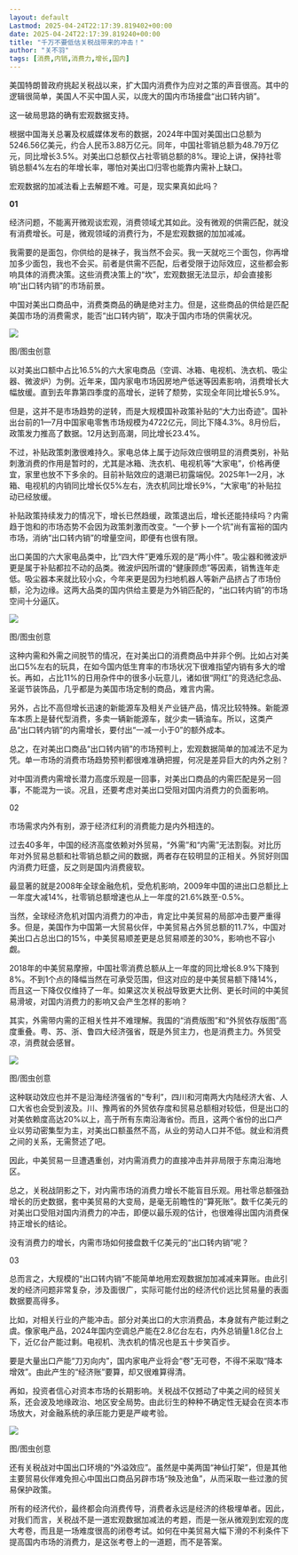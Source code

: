 ```yaml
---
layout: default
Lastmod: 2025-04-24T22:17:39.819402+00:00
date: 2025-04-24T22:17:39.819240+00:00
title: "千万不要低估关税战带来的冲击！"
author: "关不羽"
tags: [消费,内销,消费力,增长,国内]
---
```


  

美国特朗普政府挑起关税战以来，扩大国内消费作为应对之策的声音很高。其中的逻辑很简单，美国人不买中国人买，以庞大的国内市场接盘“出口转内销”。

这一破局思路的确有宏观数据支持。

根据中国海关总署及权威媒体发布的数据，2024年中国对美国出口总额为5246.56亿美元，约合人民币3.88万亿元。同年，中国社零销总额为48.79万亿元，同比增长3.5%。对美出口总额仅占社零销总额的8%。理论上讲，保持社零销总额4%左右的年增长率，哪怕对美出口归零也能靠内需补上缺口。

宏观数据的加减法看上去解题不难。可是，现实果真如此吗？

  

**01**  

经济问题，不能离开微观谈宏观，消费领域尤其如此。没有微观的供需匹配，就没有消费增长。可是，微观领域的消费行为，不是宏观数据的加加减减。

我需要的是面包，你供给的是袜子，我当然不会买。我一天就吃三个面包，你再增加多少面包，我也不会买。前者是供需不匹配，后者受限于边际效应，这些都会影响具体的消费决策。这些消费决策上的“坎”，宏观数据无法显示，却会直接影响“出口转内销”的市场前景。

中国对美出口商品中，消费类商品的确是绝对主力。但是，这些商品的供给是匹配美国市场的消费需求，能否“出口转内销”，取决于国内市场的供需状况。

![](https://images.weserv.nl/?url=https%3A//mmbiz.qpic.cn/mmbiz_jpg/gicQOzTOxtnkgpdDE0Bib20AcXmXHI5JEC34icNGIRwC8uEXR5shlrcv2cWjDl6GO1d0zEeffDdMT5j7dr3sYEHMQ/640%3Fwx_fmt%3Djpeg%26from%3Dappmsg)

图/图虫创意

以对美出口额中占比16.5%的六大家电商品（空调、冰箱、电视机、洗衣机、吸尘器、微波炉）为例。近年来，国内家电市场因房地产低迷等因素影响，消费增长大幅放缓。直到去年靠第四季度的高增长，逆转了颓势，实现全年同比增长5.9%。

但是，这并不是市场趋势的逆转，而是大规模国补政策补贴的“大力出奇迹”。国补出台前的1—7月中国家电零售市场规模为4722亿元，同比下降4.3%。8月份后，政策发力推高了数据。12月达到高潮，同比增长23.4%。

不过，补贴政策刺激很难持久。家电总体上属于边际效应很明显的消费类别，补贴刺激消费的作用是暂时的，尤其是冰箱、洗衣机、电视机等“大家电”，价格再便宜，家里也放不下多余的。目前补贴效应的退潮已初露端倪。2025年1—2月，冰箱、电视机的内销同比增长仅5%左右，洗衣机同比增长9%，“大家电”的补贴拉动已经放缓。

补贴政策持续发力的情况下，增长已然趋缓，政策退出后，增长还能持续吗？内需趋于饱和的市场态势不会因为政策刺激而改变。“一个萝卜一个坑”尚有富裕的国内市场，消纳“出口转内销”的增量空间，即便有也很有限。

出口美国的六大家电品类中，比“四大件”更难乐观的是“两小件”。吸尘器和微波炉更是属于补贴都拉不动的品类。微波炉因所谓的“健康顾虑”等因素，销售连年走低。吸尘器本来就比较小众，今年来更是因为扫地机器人等新产品挤占了市场份额，沦为边缘。这两大品类的国内供给主要是为外销匹配的，“出口转内销”的市场空间十分逼仄。

![](https://images.weserv.nl/?url=https%3A//mmbiz.qpic.cn/mmbiz_jpg/gicQOzTOxtnkgpdDE0Bib20AcXmXHI5JECia2ibuuEVic1AwXX9CIJrqAVvqh3NWEGoznaJVTF6msAo3urhSBXtOI8g/640%3Fwx_fmt%3Djpeg%26from%3Dappmsg)

图/图虫创意

这种内需和外需之间脱节的情况，在对美出口的消费商品中并非个例。比如占对美出口5%左右的玩具，在如今国内低生育率的市场状况下很难指望内销有多大的增长。再如，占比11%的日用杂件中的很多小玩意儿，诸如很“网红”的竞选纪念品、圣诞节装饰品，几乎都是为美国市场定制的商品，难言内需。

另外，占比不高但增长迅速的新能源车及相关产业链产品，情况比较特殊。新能源车本质上是替代型消费，多卖一辆新能源车，就少卖一辆油车。所以，这类产品“出口转内销”的内需增长，要付出“一减一小于0”的额外成本。

总之，在对美出口商品“出口转内销”的市场预判上，宏观数据简单的加减法不足为凭。单一市场的消费市场趋势预判都很难准确把握，何况是差异巨大的内外之别？

对中国消费内需增长潜力高度乐观是一回事，对美出口商品的内需匹配是另一回事，不能混为一谈。况且，还要考虑对美出口受阻对国内消费力的负面影响。

02

市场需求内外有别，源于经济红利的消费能力是内外相连的。

过去40多年，中国的经济高度依赖对外贸易，“外需”和“内需”无法割裂。对比历年对外贸易总额和社零销总额之间的数据，两者存在较明显的正相关。外贸好则国内消费力旺盛，反之则是国内消费疲软。

最显著的就是2008年全球金融危机，受危机影响，2009年中国的进出口总额比上一年度大减14%，社零销总额增速也从上一年度的21.6%跌至-0.5%。

当然，全球经济危机对国内消费力的冲击，肯定比中美贸易的局部冲击要严重得多。但是，美国作为中国第一大贸易伙伴，中美贸易占外贸总额的11.7%，中国对美出口占总出口的15%，中美贸易顺差更是总贸易顺差的30%，影响也不容小觑。

2018年的中美贸易摩擦，中国社零消费总额从上一年度的同比增长8.9%下降到8%。不到1个点的降幅当然在可承受范围，但这对应的是中美贸易额下降14%，而且这一下降仅仅维持了一年。如果这次关税战导致更大比例、更长时间的中美贸易滑坡，对国内消费力的影响又会产生怎样的影响？

其实，外需带内需的正相关性并不难理解。我国的“消费版图”和“外贸依存版图”高度重叠。粤、苏、浙、鲁四大经济强省，既是外贸主力，也是消费主力。外贸受凉，消费就会感冒。

![](https://images.weserv.nl/?url=https%3A//mmbiz.qpic.cn/mmbiz_jpg/gicQOzTOxtnkgpdDE0Bib20AcXmXHI5JECVhpAjO5MuYIs39u2flXiadmvxjtiaehDpoHYh5dMldCScvgic7H60pF8w/640%3Fwx_fmt%3Djpeg%26from%3Dappmsg)

图/图虫创意

这种联动效应也并不是沿海经济强省的“专利”，四川和河南两大内陆经济大省、人口大省也会受到波及。川、豫两省的外贸依存度和贸易总额相对较低，但是出口的对美依赖度高达20%以上，高于所有东南沿海省份。而且，这两个省份的出口产业以劳动密集型为主，对美出口额虽然不高，从业的劳动人口并不低。就业和消费之间的关系，无需赘述了吧。

因此，中美贸易一旦遭遇重创，对内需消费力的直接冲击并非局限于东南沿海地区。

总之，关税战阴影之下，对内需市场的消费力增长不能盲目乐观。用社零总额强劲增长的历史数据，套中美贸易的大变局，是毫无前瞻性的“算死账”。数千亿美元的对美出口受阻对国内消费力的冲击，即便以最乐观的估计，也很难得出国内消费保持正增长的结论。

没有消费力的增长，内需市场如何接盘数千亿美元的“出口转内销”呢？

03

总而言之，大规模的“出口转内销”不能简单地用宏观数据加加减减来算账。由此引发的经济问题非常复杂，涉及面很广，实际可能付出的经济代价远比贸易量的表面数据要高得多。

比如，对相关行业的产能冲击。部分对美出口的大宗消费品，本身就有产能过剩之虞。像家电产品，2024年国内空调总产能在2.8亿台左右，内外总销量1.8亿台上下，近亿台产能过剩。电视机、洗衣机的情况也是五十步笑百步。

要是大量出口产能“刀刃向内”，国内家电产业将会“卷”无可卷，不得不采取“降本增效”。由此产生的“经济账”要算，却又很难算得清。

再如，投资者信心对资本市场的长期影响。关税战不仅撼动了中美之间的经贸关系，还会波及地缘政治、地区安全局势。由此衍生的种种不确定性无疑会在资本市场放大，对金融系统的承压能力更是严峻考验。

![](https://images.weserv.nl/?url=https%3A//mmbiz.qpic.cn/mmbiz_jpg/gicQOzTOxtnkgpdDE0Bib20AcXmXHI5JEC1zucuCSXKs3Yib5JSKt0wsofa5juaxWFKyfhWqDiascibB1KjFexoJe4A/640%3Fwx_fmt%3Djpeg%26from%3Dappmsg)

图/图虫创意

还有关税战对中国出口环境的“外溢效应”。虽然是中美两国“神仙打架”，但是其他主要贸易伙伴难免担心中国出口商品另辟市场“殃及池鱼”，从而采取一些过激的贸易保护政策。

所有的经济代价，最终都会向消费传导，消费者永远是经济的终极埋单者。因此，对我们而言，关税战不是一道宏观数据加减法的考题，而是一张从微观到宏观的庞大考卷，而且是一场难度很高的闭卷考试。如何在中美贸易大幅下滑的不利条件下提高国内市场的消费力，是这张考卷上的一道题，而不是答案。

